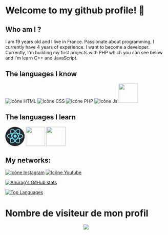 # Welcome to my github profile! 🖖

## Who am I ?
I am 19 years old and I live in France. Passionate about programming, I currently have 4 years of experience. I want to become a developer. Currently, I'm building my first projects with PHP which you can see below and i'm learn C++ and JavaScript.

## The languages ​​I know
![Icône HTML](https://img.icons8.com/color/60/html-5--v1.png)
![Icône CSS](https://img.icons8.com/color/60/css3.png)
![Icône PHP](https://img.icons8.com/offices/60/php-logo.png)
![Icône Js](https://cdn.iconscout.com/icon/free/png-512/free-node-js-1174925.png?f=webp&w=60)
<img src="https://img.icons8.com/color/60/javascript--v1.png" width="60" height="60" > 
 
## The languages ​​I learn
<div style="display: inline;">
    <img src="./src/logo_react.png" width="60" height="60" >
    <img src="https://img.icons8.com/color/60/c-plus-plus-logo.png" width="60" height="60" >
    <img src="https://img.icons8.com/color/60/python--v1.png" width="60" height="60" >
      
</div>

## My networks:

[![Icône Instagram](https://img.icons8.com/color/60/instagram-new--v1.png)](https://www.instagram.com/rayan_el_man)
[![Icône Youtube](https://img.icons8.com/color/60/youtube-play.png)](https://www.youtube.com/channel/UCxq9hV5F9u0lvLjj9-i-pQg)

[![Anurag's GitHub stats](https://github-readme-stats-git-masterrstaa-rickstaa.vercel.app/api?username=Rayan-El-Manssouri)](https://github.com/anuraghazra/github-readme-stats)

[![Top Languages](https://github-readme-stats-git-masterrstaa-rickstaa.vercel.app/api/top-langs/?username=Rayan-El-Manssouri&layout=compact)](https://github.com/anuraghazra/github-readme-stats)

# Nombre de visiteur de mon profil

<p align="center"> 
  <img src="https://profile-counter.glitch.me/Rayan-El-Manssorui/count.svg" />
</p>

